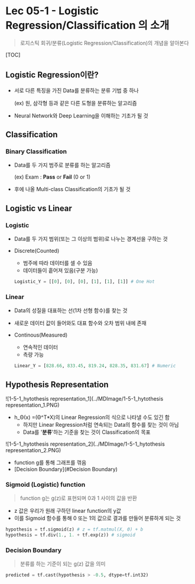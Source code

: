 # Lec 05-1 - Logistic Regression/Classification 의 소개

> 로지스틱 회귀/분류(Logistic Regression/Classification)의 개념을 알아본다

[TOC]

## Logistic Regression이란?

- 서로 다른 특징을 가진 Data를 분류하는 분류 기법 중 하나

  (ex) 원, 삼각형 등과 같은 다른 도형을 분류하는 알고리즘

- Neural Network와 Deep Learning을 이해하는 기초가 될 것

## Classification

### Binary Classification

- Data를 두 가지 범주로 분류를 하는 알고리즘

  (ex) Exam : **Pass** or **Fail** (0 or 1)

- 후에 나올 Multi-class Classification의 기초가 될 것

## Logistic vs Linear

### Logistic

- Data를 두 가지 범위(또는 그 이상의 범위)로 나누는 경계선을 구하는 것

- Discrete(Counted)

  - 범주에 따라 데이터를 셀 수 있음
  - 데이터들이 흩어져 있음(구분 가능)

  ```python
  Logistic_Y = [[0], [0], [0], [1], [1], [1]] # One Hot
  ```

### Linear

- Data의 성질을 대표하는 선(1차 선형 함수)를 찾는 것

- 새로운 데이터 값이 들어와도 대표 함수와 오차 범위 내에 존재

- Continous(Measured)

  - 연속적인 데이터
  - 측량 가능

  ```python
  Linear_Y = [828.66, 833.45, 819.24, 828.35, 831.67] # Numeric
  ```

## Hypothesis Representation

![1-5-1_hytothesis representation_1](../MDImage/1-5-1_hytothesis representation_1.PNG)

- h_Θ(x) =(Θ^T*X)의 Linear Regression의 식으로 나타낼 수도 있긴 함
  - 하지만 Linear Regression처럼 연속되는 Data의 함수를 찾는 것이 아님
  - Data를 '**분류**'하는 기준을 찾는 것이 Classification의 목표

![1-5-1_hytothesis representation_2](../MDImage/1-5-1_hytothesis representation_2.PNG)

- function g를 통해 그래프를 꺾음
- [Decision Boundary](#Decision Boundary)

### Sigmoid (Logistic) function

> function g는 g(z)로 표현되며 0과 1 사이의 값을 반환

- z 값은 우리가 원래 구하던 linear function의 y값
- 이를 Sigmoid 함수를 통해 0 또는 1의 값으로 결과를 만들어 분류하게 되는 것

```python
hypothesis = tf.sigmoid(z) # z = tf.matmul(X, Θ) + b
hypothesis = tf.div(1., 1. + tf.exp(z)) # sigmoid
```

### Decision Boundary

> 분류를 하는 기준이 되는 g(z) 값을 의미

```python
predicted = tf.cast(hypothesis > -0.5, dtype=tf.int32)
```


